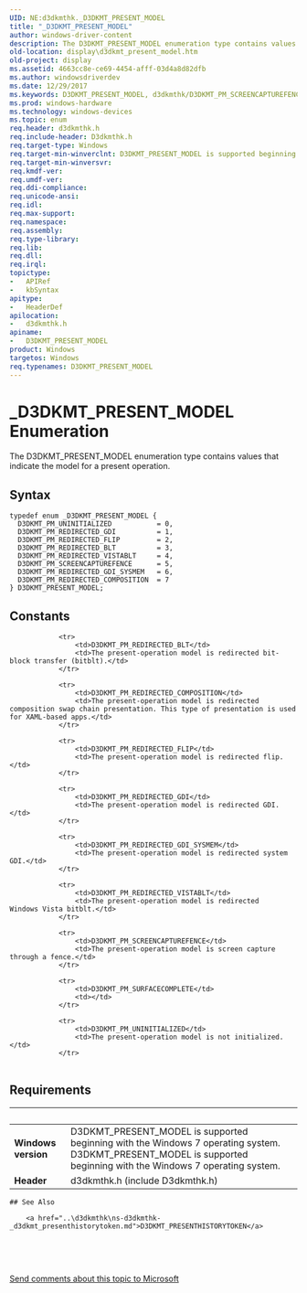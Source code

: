 ```yaml
---
UID: NE:d3dkmthk._D3DKMT_PRESENT_MODEL
title: "_D3DKMT_PRESENT_MODEL"
author: windows-driver-content
description: The D3DKMT_PRESENT_MODEL enumeration type contains values that indicate the model for a present operation.
old-location: display\d3dkmt_present_model.htm
old-project: display
ms.assetid: 4663cc8e-ce69-4454-afff-03d4a8d82dfb
ms.author: windowsdriverdev
ms.date: 12/29/2017
ms.keywords: D3DKMT_PRESENT_MODEL, d3dkmthk/D3DKMT_PM_SCREENCAPTUREFENCE, d3dkmthk/D3DKMT_PM_REDIRECTED_GDI, D3DKMT_PM_SCREENCAPTUREFENCE, d3dkmthk/D3DKMT_PM_UNINITIALIZED, d3dkmthk/D3DKMT_PM_REDIRECTED_BLT, d3dkmthk/D3DKMT_PM_REDIRECTED_GDI_SYSMEM, d3dkmthk/D3DKMT_PRESENT_MODEL, d3dkmthk/D3DKMT_PM_REDIRECTED_COMPOSITION, d3dkmthk/D3DKMT_PM_REDIRECTED_VISTABLT, OpenGL_Structs_b2e4c00b-9072-449d-84c0-7958200e7d9a.xml, _D3DKMT_PRESENT_MODEL, D3DKMT_PM_REDIRECTED_COMPOSITION, D3DKMT_PM_REDIRECTED_VISTABLT, D3DKMT_PM_REDIRECTED_GDI_SYSMEM, D3DKMT_PM_REDIRECTED_GDI, D3DKMT_PM_UNINITIALIZED, D3DKMT_PM_REDIRECTED_FLIP, D3DKMT_PM_REDIRECTED_BLT, d3dkmthk/D3DKMT_PM_REDIRECTED_FLIP, D3DKMT_PRESENT_MODEL enumeration [Display Devices], display.d3dkmt_present_model
ms.prod: windows-hardware
ms.technology: windows-devices
ms.topic: enum
req.header: d3dkmthk.h
req.include-header: D3dkmthk.h
req.target-type: Windows
req.target-min-winverclnt: D3DKMT_PRESENT_MODEL is supported beginning with the Windows 7 operating system.
req.target-min-winversvr: 
req.kmdf-ver: 
req.umdf-ver: 
req.ddi-compliance: 
req.unicode-ansi: 
req.idl: 
req.max-support: 
req.namespace: 
req.assembly: 
req.type-library: 
req.lib: 
req.dll: 
req.irql: 
topictype:
-	APIRef
-	kbSyntax
apitype:
-	HeaderDef
apilocation:
-	d3dkmthk.h
apiname:
-	D3DKMT_PRESENT_MODEL
product: Windows
targetos: Windows
req.typenames: D3DKMT_PRESENT_MODEL
---
```


# _D3DKMT_PRESENT_MODEL Enumeration
The D3DKMT_PRESENT_MODEL enumeration type contains values that indicate the model for a present operation.

## Syntax
````
typedef enum _D3DKMT_PRESENT_MODEL { 
  D3DKMT_PM_UNINITIALIZED           = 0,
  D3DKMT_PM_REDIRECTED_GDI          = 1,
  D3DKMT_PM_REDIRECTED_FLIP         = 2,
  D3DKMT_PM_REDIRECTED_BLT          = 3,
  D3DKMT_PM_REDIRECTED_VISTABLT     = 4,
  D3DKMT_PM_SCREENCAPTUREFENCE      = 5,
  D3DKMT_PM_REDIRECTED_GDI_SYSMEM   = 6,
  D3DKMT_PM_REDIRECTED_COMPOSITION  = 7
} D3DKMT_PRESENT_MODEL;
````

## Constants

<table>
            
                <tr>
                    <td>D3DKMT_PM_REDIRECTED_BLT</td>
                    <td>The present-operation model is redirected bit-block transfer (bitblt).</td>
                </tr>
            
                <tr>
                    <td>D3DKMT_PM_REDIRECTED_COMPOSITION</td>
                    <td>The present-operation model is redirected composition swap chain presentation. This type of presentation is used for XAML-based apps.</td>
                </tr>
            
                <tr>
                    <td>D3DKMT_PM_REDIRECTED_FLIP</td>
                    <td>The present-operation model is redirected flip.</td>
                </tr>
            
                <tr>
                    <td>D3DKMT_PM_REDIRECTED_GDI</td>
                    <td>The present-operation model is redirected GDI.</td>
                </tr>
            
                <tr>
                    <td>D3DKMT_PM_REDIRECTED_GDI_SYSMEM</td>
                    <td>The present-operation model is redirected system GDI.</td>
                </tr>
            
                <tr>
                    <td>D3DKMT_PM_REDIRECTED_VISTABLT</td>
                    <td>The present-operation model is redirected Windows Vista bitblt.</td>
                </tr>
            
                <tr>
                    <td>D3DKMT_PM_SCREENCAPTUREFENCE</td>
                    <td>The present-operation model is screen capture through a fence.</td>
                </tr>
            
                <tr>
                    <td>D3DKMT_PM_SURFACECOMPLETE</td>
                    <td></td>
                </tr>
            
                <tr>
                    <td>D3DKMT_PM_UNINITIALIZED</td>
                    <td>The present-operation model is not initialized.</td>
                </tr>
</table>


## Requirements
| &nbsp; | &nbsp; |
| ---- |:---- |
| **Windows version** | D3DKMT_PRESENT_MODEL is supported beginning with the Windows 7 operating system. D3DKMT_PRESENT_MODEL is supported beginning with the Windows 7 operating system. |
| **Header** | d3dkmthk.h (include D3dkmthk.h) |

    ## See Also

        <a href="..\d3dkmthk\ns-d3dkmthk-_d3dkmt_presenthistorytoken.md">D3DKMT_PRESENTHISTORYTOKEN</a>

 

 

<a href="mailto:wsddocfb@microsoft.com?subject=Documentation%20feedback [display\display]:%20D3DKMT_PRESENT_MODEL enumeration%20 RELEASE:%20(12/29/2017)&amp;body=%0A%0APRIVACY STATEMENT%0A%0AWe use your feedback to improve the documentation. We don't use your email address for any other purpose, and we'll remove your email address from our system after the issue that you're reporting is fixed. While we're working to fix this issue, we might send you an email message to ask for more info. Later, we might also send you an email message to let you know that we've addressed your feedback.%0A%0AFor more info about Microsoft's privacy policy, see http://privacy.microsoft.com/en-us/default.aspx." title="Send comments about this topic to Microsoft">Send comments about this topic to Microsoft</a>